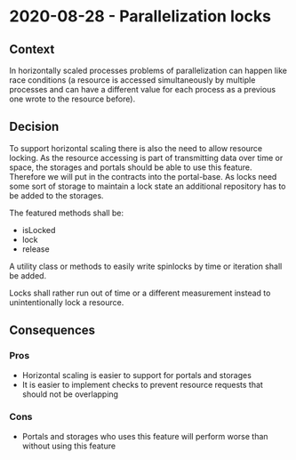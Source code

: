 # 2020-08-28 - Parallelization locks

## Context

In horizontally scaled processes problems of parallelization can happen like race conditions (a resource is accessed simultaneously by multiple processes and can have a different value for each process as a previous one wrote to the resource before).

## Decision

To support horizontal scaling there is also the need to allow resource locking.
As the resource accessing is part of transmitting data over time or space, the storages and portals should be able to use this feature.
Therefore we will put in the contracts into the portal-base.
As locks need some sort of storage to maintain a lock state an additional repository has to be added to the storages.

The featured methods shall be:

* isLocked
* lock
* release

A utility class or methods to easily write spinlocks by time or iteration shall be added.

Locks shall rather run out of time or a different measurement instead to unintentionally lock a resource.

## Consequences

### Pros

* Horizontal scaling is easier to support for portals and storages
* It is easier to implement checks to prevent resource requests that should not be overlapping

### Cons

* Portals and storages who uses this feature will perform worse than without using this feature
